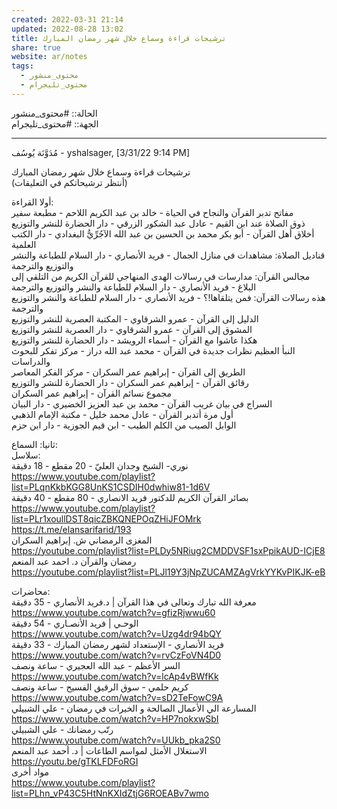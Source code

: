 ```yaml
---  
created: 2022-03-31 21:14  
updated: 2022-08-28 13:02  
title: ترشيحات قراءة وسماع خلال شهر رمضان المبارك  
share: true  
website: ar/notes  
tags:  
  - محتوى_منشور  
  - محتوى_تليجرام  
---  
```

  
  
الحالة:: #محتوى_منشور  
الجهة:: #محتوى_تليجرام  
  
---  
  
مُدَوَّنَة يُوسُف - yshalsager, [3/31/22 9:14 PM]  
  
ترشيحات قراءة وسماع خلال شهر رمضان المبارك  
(أنتظر ترشيحاتكم في التعليقات)  
  
أولا القراءة:  
مفاتح تدبر القرآن والنجاح في الحياة - خالد بن عبد الكريم اللاحم - مطبعة سفير  
ذوق الصلاة عند ابن القيم  - عادل عبد الشكور الزرقي - دار الحضارة للنشر والتوزيع  
أخلاق أهل القرآن - أبو بكر محمد بن الحسين بن عبد الله الآجُرِّيُّ البغدادي - دار الكتب العلمية  
قناديل الصلاة: مشاهدات في منازل الجمال - فريد الأنصاري - دار السلام للطباعة والنشر والتوزيع والترجمة  
مجالس القرآن: مدارسات في رسالات الهدى المنهاجي للقرآن الكريم من التلقي إلى البلاغ - فريد الأنصاري - دار السلام للطباعة والنشر والتوزيع والترجمة  
هذه رسالات القرآن: فمن يتلقاها!؟ - فريد الأنصاري - دار السلام للطباعة والنشر والتوزيع والترجمة  
الدليل إلى القرآن - عمرو الشرقاوي - المكتبة العصرية للنشر والتوزيع  
المشوق إلى القرآن - عمرو الشرقاوي - دار العصرية للنشر والتوزيع  
هكذا عاشوا مع القرآن - أسماء الرويشد - دار الحضارة للنشر والتوزيع  
النبأ العظيم نظرات جديدة في القرآن - محمد عبد الله دراز - مركز تفكر للبحوث والدراسات  
الطريق إلى القرآن - إبراهيم عمر السكران - مركز الفكر المعاصر  
رقائق القرآن - إبراهيم عمر السكران - دار الحضارة للنشر والتوزيع  
مجموع نسائم القرآن - إبراهيم عمر السكران  
السراج في بيان غريب القرآن - محمد بن عبد العزيز الخضيري - دار البيان  
أول مرة أتدبر القرآن - عادل محمد خليل - مكتبة الإمام الذهبي  
الوابل الصيب من الكلم الطيب  - ابن قيم الجوزية - دار ابن حزم  
  
ثانيا: السماع:  
سلاسل:  
نوري- الشيخ وجدان العليّ - 20 مقطع - 18 دقيقة  
<https://www.youtube.com/playlist?list=PLqnKkbKGG8UnKS1CSDIH0dwhiw81-1d6V>  
بصائر القرآن الكريم للدكتور فريد الانصاري - 80 مقطع - 40 دقيقة  
<https://www.youtube.com/playlist?list=PLr1xoullDST8qicZBKQNEPOqZHiJFOMrk>  
<https://t.me/elansarifarid/193>  
المغزى الرمضاني ش. إبراهيم السكران  
<https://youtube.com/playlist?list=PLDy5NRiug2CMDDVSF1sxPpikAUD-ICjE8>  
رمضان والقرآن د. احمد عبد المنعم  
<https://youtube.com/playlist?list=PLJl19Y3jNpZUCAMZAgVrkYYKvPIKJK-eB>  
  
محاضرات:  
معرفة الله تبارك وتعالى في هذا القرآن | د.فريد الأنصاري - 35 دقيقة  
<https://www.youtube.com/watch?v=gfizRjwwu60>  
الوحـي | فريد الأنصـاري - 54 دقيقة  
<https://www.youtube.com/watch?v=Uzg4dr94bQY>  
فريد الأنصاري - الإستعداد لشهر رمضان المبارك - 33 دقيقة  
<https://www.youtube.com/watch?v=rvCzFoVN4D0>  
السر الأعظم - عبد الله العجيري - ساعة ونصف  
<https://www.youtube.com/watch?v=lcAp4vBWfKk>  
كريم حلمي - سوق الرقيق الفسيح - ساعة ونصف  
<https://www.youtube.com/watch?v=sD2TeFowC9A>  
المسارعة الي الأعمال الصالحة و الخيرات في رمضان - علي الشبيلي  
<https://www.youtube.com/watch?v=HP7nokxwSbI>  
رتّب رمضانك - علي الشبيلي  
<https://www.youtube.com/watch?v=UUkb_pka2S0>  
الاستغلال الأمثل لمواسم الطاعات  | د. أحمد عبد المنعم  
<https://youtu.be/gTKLFDFoRGI>  
مواد أخرى  
<https://www.youtube.com/playlist?list=PLhn_vP43C5HtNnKXIdZtjG6ROEABv7wmo>  
